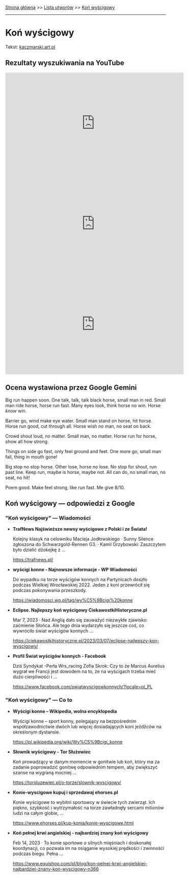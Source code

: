 [Strona główna](../index.md) >> [Lista utworów](../list.md) >> [Koń wyścigowy](227.md)

---

# Koń wyścigowy

Tekst: [kaczmarski.art.pl](https://www.kaczmarski.art.pl/tworczosc/wiersze/kon-wyscigowy/)

## Rezultaty wyszukiwania na YouTube

<iframe width="560" height="315" src="https://www.youtube.com/embed/3jSDjyjgyqI?si=IdontcarewhotheIRSsendsImnotpayingtaxes" title="YouTube video player" frameborder="0" allow="accelerometer; autoplay; clipboard-write; encrypted-media; gyroscope; picture-in-picture; web-share" referrerpolicy="strict-origin-when-cross-origin" allowfullscreen></iframe>

<iframe width="560" height="315" src="https://www.youtube.com/embed/TEFvsLuYXPU?si=IdontcarewhotheIRSsendsImnotpayingtaxes" title="YouTube video player" frameborder="0" allow="accelerometer; autoplay; clipboard-write; encrypted-media; gyroscope; picture-in-picture; web-share" referrerpolicy="strict-origin-when-cross-origin" allowfullscreen></iframe>

<iframe width="560" height="315" src="https://www.youtube.com/embed/DzYaCyhJBEs?si=IdontcarewhotheIRSsendsImnotpayingtaxes" title="YouTube video player" frameborder="0" allow="accelerometer; autoplay; clipboard-write; encrypted-media; gyroscope; picture-in-picture; web-share" referrerpolicy="strict-origin-when-cross-origin" allowfullscreen></iframe>

## Ocena wystawiona przez Google Gemini

Big run happen soon. One talk, talk, talk black horse, small man in red. Small man ride horse, horse run fast. Many eyes look, think horse no win. Horse *know* win.

Barrier go, wind make eye water. Small man stand on horse, hit horse. Horse run good, cut through all. Horse wish no man, no seat on back. 

Crowd shout loud, no matter. Small man, no matter. Horse run for horse, show all how strong.

Things on side go fast, only feel ground and feet. One more go, small man fall, thing in mouth gone!

Big stop no stop horse. Other lose, horse no lose. No stop for shout, run past line. Keep run, maybe is horse, maybe not. All can do, no small man, no seat, no hit!

Poem good. Make feel strong, like run fast. Me give 8/10.


## Koń wyścigowy — odpowiedzi z Google

### "Koń wyścigowy" — Wiadomości

- **TrafNews  Najświeższe newsy wyścigowe z Polski i ze Świata!**

    Kolejny klasyk na celowniku Macieja Jodłowskiego · Sunny Silence zgłoszona do Schwarzgold-Rennen G3. · Kamil Grzybowski: Zaszczytem było dzielić dżokejkę z ... 

   <https://trafnews.pl/>
- **wyścigi konne - Najnowsze informacje - WP Wiadomości**

    Do wypadku na torze wyścigów konnych na Partynicach doszło podczas Wielkiej Wrocławskiej 2022. Jeden z koni przewrócił się podczas pokonywania przeszkody. 

   <https://wiadomosci.wp.pl/tag/wy%C5%9Bcigi%20konne>
- **Eclipse. Najlepszy koń wyścigowy  CiekawostkiHistoryczne.pl**

    Mar 7, 2023  ·  Nad Anglią dało się zauważyć niezwykłe zjawisko: zaćmienie Słońca. Ale tego dnia wydarzyło się jeszcze coś, co wywróciło świat wyścigów konnych ... 

   <https://ciekawostkihistoryczne.pl/2023/03/07/eclipse-najlepszy-kon-wyscigowy/>
- **Profil Świat wyścigów konnych - Facebook**

    Dziś Syndykat -Perła Wrs_racing Zofia Skrok: Czy to że Marcus Aurelius wygrał we Francji jest dowodem na to, że na wyścigach trzeba mieć dużo cierpliwości i ... 

   <https://www.facebook.com/swiatwyscigowkonnych/?locale=pl_PL>

### "Koń wyścigowy" — Co to

- **Wyścigi konne – Wikipedia, wolna encyklopedia**

    Wyścigi konne – sport konny, polegający na bezpośrednim współzawodnictwie dwóch lub więcej dosiadających koni jeźdźców na określonym dystansie. 

   <https://pl.wikipedia.org/wiki/Wy%C5%9Bcigi_konne>
- **Słownik wyścigowy - Tor Służewiec**

    Koń prowadzący w danym momencie w gonitwie lub koń, który ma za zadanie poprowadzić gonitwę odpowiednim tempem, aby zwiększyć szanse na wygraną mocniej ... 

   <https://torsluzewiec.pl/o-torze/slownik-wyscigowy/>
- **Konie-wyscigowe kupuj i sprzedawaj  ehorses.pl**

    Konie wyścigowe to wybitni sportowcy w świecie tych zwierząt. Ich piękno, szybkość i wytrzymałość na torze zawładnęły sercami milionów ludzi na całym globie, ... 

   <https://www.ehorses.pl/kup-konia/konie-wyscigowe.html>
- **Koń pełnej krwi angielskiej - najbardziej znany koń wyścigowy**

    Feb 14, 2023  ·  To konie sportowe o silnych mięśniach i doskonałej koordynacji, co pozwala im na osiąganie wysokiej prędkości i zwinności podczas biegu. Pełna ... 

   <https://www.equishop.com/pl/blog/kon-pelnej-krwi-angielskiej-najbardziej-znany-kon-wyscigowy-n366>

